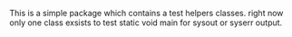 This is a simple package which contains a test helpers classes. right now only one class exsists to test static void main for sysout or syserr output.